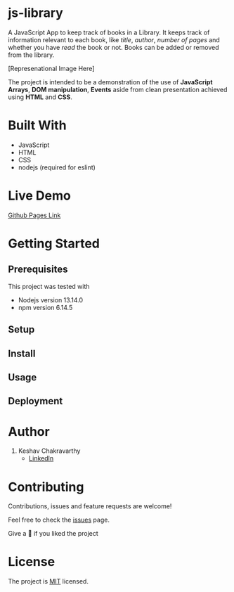# js-library
A JavaScript App to keep track of books in a Library. It keeps track of information relevant to each book, like _title_, _author_, _number of pages_ and whether you have _read_ the book or not. Books can be added or removed from the library. 

[Represenational Image Here]

The project is intended to be a demonstration of the use of **JavaScript Arrays**, **DOM manipulation**, **Events** aside from clean presentation achieved using **HTML** and **CSS**.

# Built With

- JavaScript
- HTML
- CSS
- nodejs (required for eslint)

# Live Demo

[Github Pages Link](https://keshav-c.github.io/js-library/)

# Getting Started



## Prerequisites

This project was tested with

- Nodejs version 13.14.0
- npm version 6.14.5

## Setup

## Install

## Usage

## Deployment

# Author

1. Keshav Chakravarthy
    - [LinkedIn](https://www.linkedin.com/in/k3shavchakravarthy/)

# Contributing

Contributions, issues and feature requests are welcome!

Feel free to check the [issues](https://github.com/keshav-c/js-library/issues) page.

Give a 🌟 if you liked the project

# License

The project is [MIT](https://opensource.org/licenses/MIT) licensed.